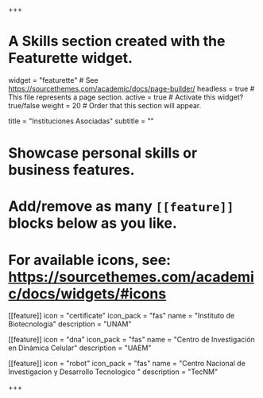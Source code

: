 +++
# A Skills section created with the Featurette widget.
widget = "featurette"  # See https://sourcethemes.com/academic/docs/page-builder/
headless = true  # This file represents a page section.
active = true  # Activate this widget? true/false
weight = 20  # Order that this section will appear.

title = "Instituciones Asociadas"
subtitle = ""

# Showcase personal skills or business features.
# 
# Add/remove as many `[[feature]]` blocks below as you like.
# 
# For available icons, see: https://sourcethemes.com/academic/docs/widgets/#icons

[[feature]]
  icon = "certificate"
  icon_pack = "fas"
  name = "Instituto de Biotecnologia"
  description = "UNAM"
  
[[feature]]
  icon = "dna"
  icon_pack = "fas"
  name = "Centro de Investigación en Dinámica Celular"
  description = "UAEM"  
  
[[feature]]
  icon = "robot"
  icon_pack = "fas"
  name = "Centro Nacional de Investigacion y Desarrollo Tecnologico "
  description = "TecNM"

+++
